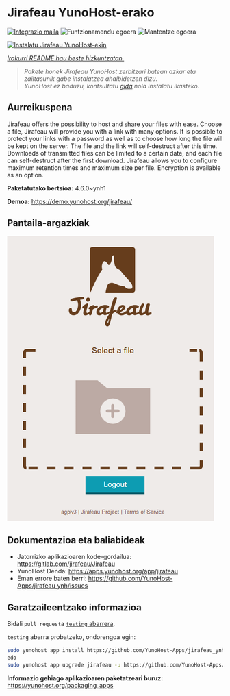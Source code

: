<!--
Ohart ongi: README hau automatikoki sortu da <https://github.com/YunoHost/apps/tree/master/tools/readme_generator>ri esker
EZ editatu eskuz.
-->

# Jirafeau YunoHost-erako

[![Integrazio maila](https://apps.yunohost.org/badge/integration/jirafeau)](https://ci-apps.yunohost.org/ci/apps/jirafeau/)
![Funtzionamendu egoera](https://apps.yunohost.org/badge/state/jirafeau)
![Mantentze egoera](https://apps.yunohost.org/badge/maintained/jirafeau)

[![Instalatu Jirafeau YunoHost-ekin](https://install-app.yunohost.org/install-with-yunohost.svg)](https://install-app.yunohost.org/?app=jirafeau)

*[Irakurri README hau beste hizkuntzatan.](./ALL_README.md)*

> *Pakete honek Jirafeau YunoHost zerbitzari batean azkar eta zailtasunik gabe instalatzea ahalbidetzen dizu.*  
> *YunoHost ez baduzu, kontsultatu [gida](https://yunohost.org/install) nola instalatu ikasteko.*

## Aurreikuspena

Jirafeau offers the possibility to host and share your files with ease. Choose a file, Jirafeau will provide you with a link with many options. It is possible to protect your links with a password as well as to choose how long the file will be kept on the server. The file and the link will self-destruct after this time. Downloads of transmitted files can be limited to a certain date, and each file can self-destruct after the first download. Jirafeau allows you to configure maximum retention times and maximum size per file. Encryption is available as an option.


**Paketatutako bertsioa:** 4.6.0~ynh1

**Demoa:** <https://demo.yunohost.org/jirafeau/>

## Pantaila-argazkiak

![Jirafeau(r)en pantaila-argazkia](./doc/screenshots/TPjh48P.png)

## Dokumentazioa eta baliabideak

- Jatorrizko aplikazioaren kode-gordailua: <https://gitlab.com/jirafeau/Jirafeau>
- YunoHost Denda: <https://apps.yunohost.org/app/jirafeau>
- Eman errore baten berri: <https://github.com/YunoHost-Apps/jirafeau_ynh/issues>

## Garatzaileentzako informazioa

Bidali `pull request`a [`testing` abarrera](https://github.com/YunoHost-Apps/jirafeau_ynh/tree/testing).

`testing` abarra probatzeko, ondorengoa egin:

```bash
sudo yunohost app install https://github.com/YunoHost-Apps/jirafeau_ynh/tree/testing --debug
edo
sudo yunohost app upgrade jirafeau -u https://github.com/YunoHost-Apps/jirafeau_ynh/tree/testing --debug
```

**Informazio gehiago aplikazioaren paketatzeari buruz:** <https://yunohost.org/packaging_apps>
